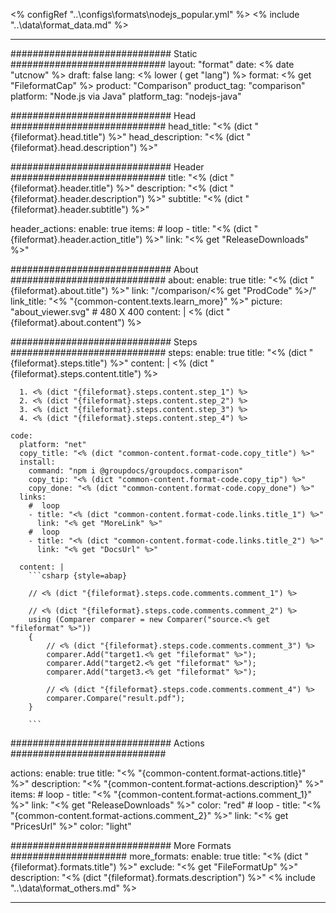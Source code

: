 <% configRef "..\\configs\\formats\\nodejs_popular.yml" %>
<% include "..\\data\\format_data.md" %>

---
############################# Static ############################
layout: "format"
date:  <% date "utcnow" %>
draft: false
lang: <% lower ( get "lang") %>
format: <% get "FileformatCap" %>
product: "Comparison"
product_tag: "comparison"
platform: "Node.js via Java"
platform_tag: "nodejs-java"

############################# Head ############################
head_title: "<% (dict "{fileformat}.head.title") %>"
head_description: "<% (dict "{fileformat}.head.description") %>"

############################# Header ############################
title: "<% (dict "{fileformat}.header.title") %>" 
description: "<% (dict "{fileformat}.header.description") %>"
subtitle: "<% (dict "{fileformat}.header.subtitle") %>" 

header_actions:
  enable: true
  items:
    #  loop
    - title: "<% (dict "{fileformat}.header.action_title") %>"
      link: "<% get "ReleaseDownloads" %>"
      
############################# About ############################
about:
    enable: true
    title: "<% (dict "{fileformat}.about.title") %>"
    link: "/comparison/<% get "ProdCode" %>/"
    link_title: "<% "{common-content.texts.learn_more}" %>"
    picture: "about_viewer.svg" # 480 X 400
    content: |
       <% (dict "{fileformat}.about.content") %>

############################# Steps ############################
steps:
    enable: true
    title: "<% (dict "{fileformat}.steps.title") %>"
    content: |
      <% (dict "{fileformat}.steps.content.title") %>
      
      1. <% (dict "{fileformat}.steps.content.step_1") %>
      2. <% (dict "{fileformat}.steps.content.step_2") %>
      3. <% (dict "{fileformat}.steps.content.step_3") %>
      4. <% (dict "{fileformat}.steps.content.step_4") %>
   
    code:
      platform: "net"
      copy_title: "<% (dict "common-content.format-code.copy_title") %>"
      install:
        command: "npm i @groupdocs/groupdocs.comparison"
        copy_tip: "<% (dict "common-content.format-code.copy_tip") %>"
        copy_done: "<% (dict "common-content.format-code.copy_done") %>"
      links:
        #  loop
        - title: "<% (dict "common-content.format-code.links.title_1") %>"
          link: "<% get "MoreLink" %>"
        #  loop
        - title: "<% (dict "common-content.format-code.links.title_2") %>"
          link: "<% get "DocsUrl" %>"
          
      content: |
        ```csharp {style=abap}

        // <% (dict "{fileformat}.steps.code.comments.comment_1") %>

        // <% (dict "{fileformat}.steps.code.comments.comment_2") %>
        using (Comparer comparer = new Comparer("source.<% get "fileformat" %>"))
        {
            // <% (dict "{fileformat}.steps.code.comments.comment_3") %>
        	comparer.Add("target1.<% get "fileformat" %>");
            comparer.Add("target2.<% get "fileformat" %>");
            comparer.Add("target3.<% get "fileformat" %>");

            // <% (dict "{fileformat}.steps.code.comments.comment_4") %>
            comparer.Compare("result.pdf"); 
        }
        
        ```            

############################# Actions ############################

actions:
  enable: true
  title: "<% "{common-content.format-actions.title}" %>"
  description: "<% "{common-content.format-actions.description}" %>"
  items:
    #  loop
    - title: "<% "{common-content.format-actions.comment_1}" %>"
      link: "<% get "ReleaseDownloads" %>"
      color: "red"
        #  loop
    - title: "<% "{common-content.format-actions.comment_2}" %>"
      link: "<% get "PricesUrl" %>"
      color: "light"


############################# More Formats #####################
more_formats:
    enable: true
    title: "<% (dict "{fileformat}.formats.title") %>"
    exclude: "<% get "FileFormatUp" %>"
    description: "<% (dict "{fileformat}.formats.description") %>"
<% include "..\\data\\format_others.md" %>

---